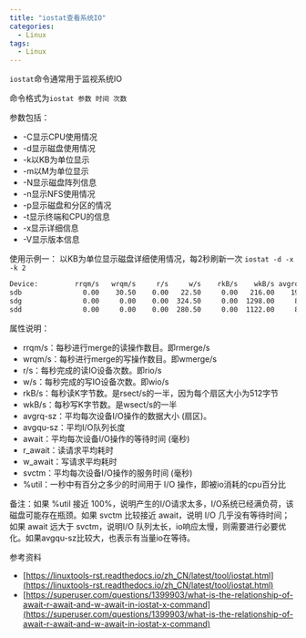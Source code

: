 ```yaml
---
title: "iostat查看系统IO"
categories:
  - Linux
tags:
  - Linux
---
```


`iostat`命令通常用于监视系统IO

命令格式为`iostat 参数 时间 次数`

参数包括：
- -C显示CPU使用情况
- -d显示磁盘使用情况
- -k以KB为单位显示
- -m以M为单位显示
- -N显示磁盘阵列信息
- -n显示NFS使用情况
- -p显示磁盘和分区的情况
- -t显示终端和CPU的信息
- -x显示详细信息
- -V显示版本信息

使用示例一：
以KB为单位显示磁盘详细使用情况，每2秒刷新一次
`iostat -d -x -k 2`
```bash
Device:         rrqm/s   wrqm/s     r/s     w/s    rkB/s    wkB/s avgrq-sz avgqu-sz   await r_await w_await  svctm  %util
sdb               0.00    30.50    0.00   22.50     0.00   216.00    19.20     0.00    0.07    0.00    0.07   0.29   0.65
sdg               0.00     0.00    0.00  324.50     0.00  1298.00     8.00     0.35    1.33    0.00    1.33   1.67  54.25
sdd               0.00     0.00    0.00  280.50     0.00  1122.00     8.00     0.26    1.20    0.00    1.20   1.54  43.10
```
属性说明：
- rrqm/s：每秒进行merge的读操作数目。即rmerge/s
- wrqm/s：每秒进行merge的写操作数目。即wmerge/s
- r/s：每秒完成的读IO设备次数。即rio/s
- w/s：每秒完成的写IO设备次数。即wio/s
- rkB/s：每秒读K字节数。是rsect/s的一半，因为每个扇区大小为512字节
- wkB/s：每秒写K字节数。是wsect/s的一半
- avgrq-sz：平均每次设备I/O操作的数据大小 (扇区)。
- avgqu-sz：平均I/O队列长度
- await：平均每次设备I/O操作的等待时间 (毫秒)
- r_await：读请求平均耗时
- w_await：写请求平均耗时
- svctm：平均每次设备I/O操作的服务时间 (毫秒)
- %util：一秒中有百分之多少的时间用于 I/O 操作，即被io消耗的cpu百分比

备注：如果 %util 接近 100%，说明产生的I/O请求太多，I/O系统已经满负荷，该磁盘可能存在瓶颈。如果 svctm 比较接近 await，说明 I/O 几乎没有等待时间；如果 await 远大于 svctm，说明I/O 队列太长，io响应太慢，则需要进行必要优化。如果avgqu-sz比较大，也表示有当量io在等待。

参考资料
- [https://linuxtools-rst.readthedocs.io/zh_CN/latest/tool/iostat.html](https://linuxtools-rst.readthedocs.io/zh_CN/latest/tool/iostat.html)
- [https://superuser.com/questions/1399903/what-is-the-relationship-of-await-r-await-and-w-await-in-iostat-x-command](https://superuser.com/questions/1399903/what-is-the-relationship-of-await-r-await-and-w-await-in-iostat-x-command)